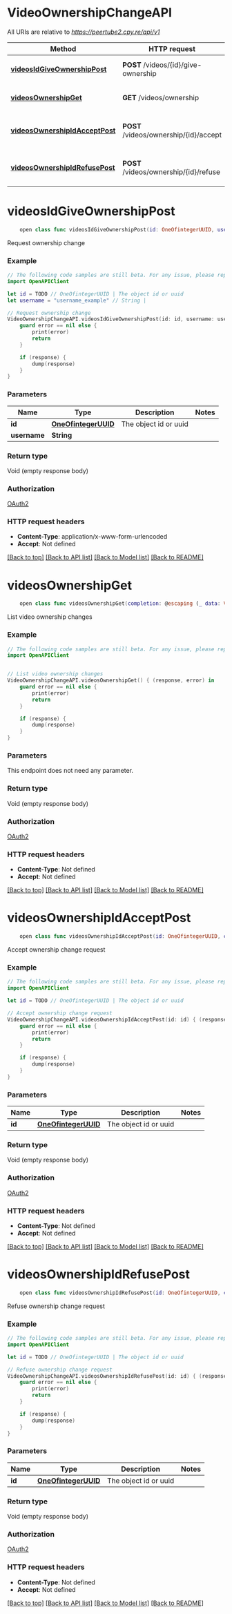 # VideoOwnershipChangeAPI

All URIs are relative to *https://peertube2.cpy.re/api/v1*

Method | HTTP request | Description
------------- | ------------- | -------------
[**videosIdGiveOwnershipPost**](VideoOwnershipChangeAPI.md#videosidgiveownershippost) | **POST** /videos/{id}/give-ownership | Request ownership change
[**videosOwnershipGet**](VideoOwnershipChangeAPI.md#videosownershipget) | **GET** /videos/ownership | List video ownership changes
[**videosOwnershipIdAcceptPost**](VideoOwnershipChangeAPI.md#videosownershipidacceptpost) | **POST** /videos/ownership/{id}/accept | Accept ownership change request
[**videosOwnershipIdRefusePost**](VideoOwnershipChangeAPI.md#videosownershipidrefusepost) | **POST** /videos/ownership/{id}/refuse | Refuse ownership change request


# **videosIdGiveOwnershipPost**
```swift
    open class func videosIdGiveOwnershipPost(id: OneOfintegerUUID, username: String, completion: @escaping (_ data: Void?, _ error: Error?) -> Void)
```

Request ownership change

### Example 
```swift
// The following code samples are still beta. For any issue, please report via http://github.com/OpenAPITools/openapi-generator/issues/new
import OpenAPIClient

let id = TODO // OneOfintegerUUID | The object id or uuid
let username = "username_example" // String | 

// Request ownership change
VideoOwnershipChangeAPI.videosIdGiveOwnershipPost(id: id, username: username) { (response, error) in
    guard error == nil else {
        print(error)
        return
    }

    if (response) {
        dump(response)
    }
}
```

### Parameters

Name | Type | Description  | Notes
------------- | ------------- | ------------- | -------------
 **id** | [**OneOfintegerUUID**](.md) | The object id or uuid | 
 **username** | **String** |  | 

### Return type

Void (empty response body)

### Authorization

[OAuth2](../README.md#OAuth2)

### HTTP request headers

 - **Content-Type**: application/x-www-form-urlencoded
 - **Accept**: Not defined

[[Back to top]](#) [[Back to API list]](../README.md#documentation-for-api-endpoints) [[Back to Model list]](../README.md#documentation-for-models) [[Back to README]](../README.md)

# **videosOwnershipGet**
```swift
    open class func videosOwnershipGet(completion: @escaping (_ data: Void?, _ error: Error?) -> Void)
```

List video ownership changes

### Example 
```swift
// The following code samples are still beta. For any issue, please report via http://github.com/OpenAPITools/openapi-generator/issues/new
import OpenAPIClient


// List video ownership changes
VideoOwnershipChangeAPI.videosOwnershipGet() { (response, error) in
    guard error == nil else {
        print(error)
        return
    }

    if (response) {
        dump(response)
    }
}
```

### Parameters
This endpoint does not need any parameter.

### Return type

Void (empty response body)

### Authorization

[OAuth2](../README.md#OAuth2)

### HTTP request headers

 - **Content-Type**: Not defined
 - **Accept**: Not defined

[[Back to top]](#) [[Back to API list]](../README.md#documentation-for-api-endpoints) [[Back to Model list]](../README.md#documentation-for-models) [[Back to README]](../README.md)

# **videosOwnershipIdAcceptPost**
```swift
    open class func videosOwnershipIdAcceptPost(id: OneOfintegerUUID, completion: @escaping (_ data: Void?, _ error: Error?) -> Void)
```

Accept ownership change request

### Example 
```swift
// The following code samples are still beta. For any issue, please report via http://github.com/OpenAPITools/openapi-generator/issues/new
import OpenAPIClient

let id = TODO // OneOfintegerUUID | The object id or uuid

// Accept ownership change request
VideoOwnershipChangeAPI.videosOwnershipIdAcceptPost(id: id) { (response, error) in
    guard error == nil else {
        print(error)
        return
    }

    if (response) {
        dump(response)
    }
}
```

### Parameters

Name | Type | Description  | Notes
------------- | ------------- | ------------- | -------------
 **id** | [**OneOfintegerUUID**](.md) | The object id or uuid | 

### Return type

Void (empty response body)

### Authorization

[OAuth2](../README.md#OAuth2)

### HTTP request headers

 - **Content-Type**: Not defined
 - **Accept**: Not defined

[[Back to top]](#) [[Back to API list]](../README.md#documentation-for-api-endpoints) [[Back to Model list]](../README.md#documentation-for-models) [[Back to README]](../README.md)

# **videosOwnershipIdRefusePost**
```swift
    open class func videosOwnershipIdRefusePost(id: OneOfintegerUUID, completion: @escaping (_ data: Void?, _ error: Error?) -> Void)
```

Refuse ownership change request

### Example 
```swift
// The following code samples are still beta. For any issue, please report via http://github.com/OpenAPITools/openapi-generator/issues/new
import OpenAPIClient

let id = TODO // OneOfintegerUUID | The object id or uuid

// Refuse ownership change request
VideoOwnershipChangeAPI.videosOwnershipIdRefusePost(id: id) { (response, error) in
    guard error == nil else {
        print(error)
        return
    }

    if (response) {
        dump(response)
    }
}
```

### Parameters

Name | Type | Description  | Notes
------------- | ------------- | ------------- | -------------
 **id** | [**OneOfintegerUUID**](.md) | The object id or uuid | 

### Return type

Void (empty response body)

### Authorization

[OAuth2](../README.md#OAuth2)

### HTTP request headers

 - **Content-Type**: Not defined
 - **Accept**: Not defined

[[Back to top]](#) [[Back to API list]](../README.md#documentation-for-api-endpoints) [[Back to Model list]](../README.md#documentation-for-models) [[Back to README]](../README.md)

